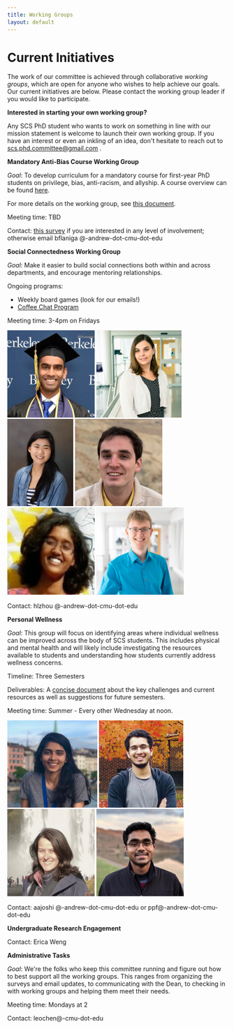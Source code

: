 ```yaml
---
title: Working Groups
layout: default
---
```


# Current Initiatives

The work of our committee is achieved through collaborative *working groups*, which are open for anyone who wishes to help achieve our goals. Our current initiatives are below. Please contact the working group leader if you would like to participate.

**Interested in starting your own working group?**

Any SCS PhD student who wants to work on something in line with our mission statement is welcome to launch their own working group. If you have an interest or even an inkling of an idea, don't hesitate to reach out to scs.phd.committee@gmail.com .

**Mandatory Anti-Bias Course Working Group**

*Goal*: To develop curriculum for a mandatory course for first-year PhD students on privilege, bias, anti-racism, and allyship. A course overview can be found [here](https://docs.google.com/document/d/1nZTFJlK87vyeONS-FRPizQekQ5MCoyF2XAHu0Zn22mw/edit?usp=sharing).

For more details on the working group, see [this document](https://docs.google.com/document/d/1ZZsbbQat4bA_CatkxiE7eqr_jTaT1XMDECiDe2v2Qm4/edit?usp=sharing).


Meeting time: TBD

Contact: [this survey](https://forms.gle/3vGpgoFYt3mZE2cHA) if you are interested in any level of involvement; otherwise email bflaniga @-andrew-dot-cmu-dot-edu

**Social Connectedness Working Group**

*Goal*: Make it easier to build social connections both within and across departments, and encourage mentoring relationships.

Ongoing programs: 
* Weekly board games (look for our emails!)
* [Coffee Chat Program](https://forms.gle/ztjPzWC4nut1Gune7)

Meeting time: 3-4pm on Fridays


<img src="/assets/images/social_connectedness/abhinav_adduri.jpg" height="200">
<img src="/assets/images/social_connectedness/catherine_king.JPG" height="200">
<img src="/assets/images/social_connectedness/helen_zhou.jpg" height="200">
<img src="/assets/images/social_connectedness/roger_iyengar.jpg" height="200">
<img src="/assets/images/social_connectedness/shilpa_george.jpg" height="200">
<img src="/assets/images/social_connectedness/tobias_durschmid.jpg" height="200">


Contact: hlzhou @-andrew-dot-cmu-dot-edu

**Personal Wellness**

*Goal*: This group will focus on identifying areas where individual wellness can be improved across the body of SCS students. This includes physical and mental health and will likely include investigating the resources available to students and understanding how students currently address wellness concerns. 

Timeline: Three Semesters

Deliverables: A [concise document](wellness-writeup.md) about the key challenges and current resources as well as suggestions for future semesters.

Meeting time: Summer - Every other Wednesday at noon. 

<img src="/assets/images/remote_personal_wellness/Joshi_Ananya.jpg" height="200">
<img src="/assets/images/remote_personal_wellness/jay_patrikar.jpg" height="200">
<img src="/assets/images/remote_personal_wellness/Jessica_Colnago.png" height="200">
<img src="/assets/images/remote_personal_wellness/pratik_fegade.jpg" height="200">
<!-- <img src="/assets/images/remote_personal_wellness/Group_Photo.png" height="200">
 -->

Contact: aajoshi @-andrew-dot-cmu-dot-edu or ppf@-andrew-dot-cmu-dot-edu

**Undergraduate Research Engagement**

Contact: Erica Weng

**Administrative Tasks**

*Goal*: We're the folks who keep this committee running and figure out how to best support all the working groups. This ranges from organizing the surveys and email updates, to communicating with the Dean, to checking in with working groups and helping them meet their needs.

Meeting time: Mondays at 2

Contact: leochen@-cmu-dot-edu
